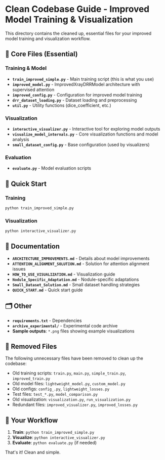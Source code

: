 # Clean Codebase Guide - Improved Model Training & Visualization

This directory contains the cleaned up, essential files for your improved model training and visualization workflow.

## 🎯 Core Files (Essential)

### Training & Model
- **`train_improved_simple.py`** - Main training script (this is what you use)
- **`improved_model.py`** - ImprovedXrayDRRModel architecture with supervised attention
- **`improved_config.py`** - Configuration for improved model training
- **`drr_dataset_loading.py`** - Dataset loading and preprocessing
- **`util.py`** - Utility functions (dice_coefficient, etc.)

### Visualization
- **`interactive_visualizer.py`** - Interactive tool for exploring model outputs
- **`visualize_model_internals.py`** - Core visualization functions and model analysis
- **`small_dataset_config.py`** - Base configuration (used by visualizers)

### Evaluation
- **`evaluate.py`** - Model evaluation scripts

## 🚀 Quick Start

### Training
```bash
python train_improved_simple.py
```

### Visualization
```bash
python interactive_visualizer.py
```

## 📁 Documentation
- **`ARCHITECTURE_IMPROVEMENTS.md`** - Details about model improvements
- **`ATTENTION_ALIGNMENT_SOLUTION.md`** - Solution for attention alignment issues
- **`HOW_TO_USE_VISUALIZATION.md`** - Visualization guide
- **`Nodule_Specific_Adaptation.md`** - Nodule-specific adaptations
- **`Small_Dataset_Solution.md`** - Small dataset handling strategies
- **`QUICK_START.md`** - Quick start guide

## 🗂️ Other
- **`requirements.txt`** - Dependencies
- **`archive_experimental/`** - Experimental code archive
- **Sample outputs**: `*.png` files showing example visualizations

## 🧹 Removed Files
The following unnecessary files have been removed to clean up the codebase:
- Old training scripts: `train.py`, `main.py`, `simple_train.py`, `improved_train.py`
- Old model files: `lightweight_model.py`, `custom_model.py`
- Old configs: `config_.py`, `lightweight_losses.py`
- Test files: `test_*.py`, `model_comparison.py`
- Old visualization: `visualization.py`, `run_visualization.py`
- Redundant files: `improved_visualizer.py`, `improved_losses.py`

## 🎯 Your Workflow
1. **Train**: `python train_improved_simple.py`
2. **Visualize**: `python interactive_visualizer.py`
3. **Evaluate**: `python evaluate.py` (if needed)

That's it! Clean and simple.
